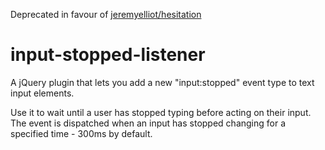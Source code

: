 Deprecated in favour of [jeremyelliot/hesitation](https://github.com/jeremyelliot/hesitation)

# input-stopped-listener

A jQuery plugin that lets you add a new "input:stopped" event type to text input elements.

Use it to wait until a user has stopped typing before acting on their input.
The event is dispatched when an input has stopped changing for a specified time - 300ms by default.
